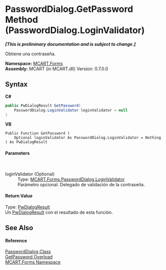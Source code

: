 # PasswordDialog.GetPassword Method (PasswordDialog.LoginValidator)
 _**\[This is preliminary documentation and is subject to change.\]**_

Obtiene una contraseña.

**Namespace:**&nbsp;<a href="011ae362-3d07-a00f-33d0-a3505737ed05">MCART.Forms</a><br />**Assembly:**&nbsp;MCART (in MCART.dll) Version: 0.7.0.0

## Syntax

**C#**<br />
``` C#
public PwDialogResult GetPassword(
	PasswordDialog.LoginValidator loginValidator = null
)
```

**VB**<br />
``` VB
Public Function GetPassword ( 
	Optional loginValidator As PasswordDialog.LoginValidator = Nothing
) As PwDialogResult
```


#### Parameters
&nbsp;<dl><dt>loginValidator (Optional)</dt><dd>Type: <a href="82f923a1-6335-fcab-4999-6c5ebc7cd306">MCART.Forms.PasswordDialog.LoginValidator</a><br />Parámetro opcional. Delegado de validación de la contraseña.</dd></dl>

#### Return Value
Type: <a href="c08975d0-6400-9b84-1ab2-b29ca3cc100d">PwDialogResult</a><br />Un <a href="c08975d0-6400-9b84-1ab2-b29ca3cc100d">PwDialogResult</a> con el resultado de esta función.

## See Also


#### Reference
<a href="d9072251-003e-2cff-b459-4be930866810">PasswordDialog Class</a><br /><a href="95e4e6a8-42d3-1105-0167-e870390a93ef">GetPassword Overload</a><br /><a href="011ae362-3d07-a00f-33d0-a3505737ed05">MCART.Forms Namespace</a><br />